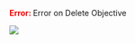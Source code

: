 

<span style="color:red"><b> Error: </b></span> Error on   Delete Objective
      

![](https://storage.googleapis.com/fluxble-reporting/screenShot81608rxLdVaGLT1U.png?authuser=1)